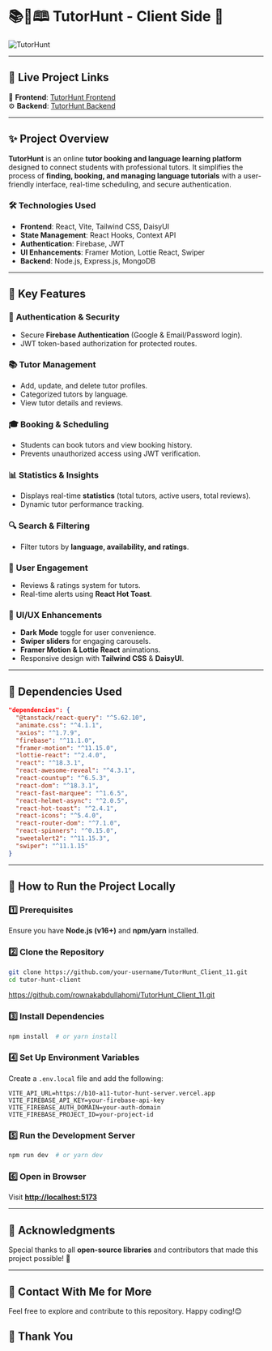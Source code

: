 
# 📚📝🕮 TutorHunt - Client Side 🚀  

![TutorHunt](https://i.ibb.co.com/bjKXxKvp/Screenshot-1.png) 

---

## 🔗 Live Project Links  

🎨 **Frontend**: [TutorHunt Frontend](https://tutor-hunt-b92c2.web.app)  
⚙️ **Backend**: [TutorHunt Backend](https://b10-a11-tutor-hunt-server.vercel.app)  

---

## ✨ Project Overview  

**TutorHunt** is an online **tutor booking and language learning platform** designed to connect students with professional tutors. It simplifies the process of **finding, booking, and managing language tutorials** with a user-friendly interface, real-time scheduling, and secure authentication.  

### 🛠️ Technologies Used  
- **Frontend**: React, Vite, Tailwind CSS, DaisyUI  
- **State Management**: React Hooks, Context API  
- **Authentication**: Firebase, JWT  
- **UI Enhancements**: Framer Motion, Lottie React, Swiper  
- **Backend**: Node.js, Express.js, MongoDB  

---

## 🌟 Key Features  

### 🔑 **Authentication & Security**  
- Secure **Firebase Authentication** (Google & Email/Password login).  
- JWT token-based authorization for protected routes.    

### 📚 **Tutor Management**  
- Add, update, and delete tutor profiles.  
- Categorized tutors by language.  
- View tutor details and reviews.  

### 🎓 **Booking & Scheduling**  
- Students can book tutors and view booking history.  
- Prevents unauthorized access using JWT verification.  

### 📊 **Statistics & Insights**  
- Displays real-time **statistics** (total tutors, active users, total reviews).  
- Dynamic tutor performance tracking.  

### 🔍 **Search & Filtering**  
- Filter tutors by **language, availability, and ratings**.  

### 💬 **User Engagement**  
- Reviews & ratings system for tutors.  
- Real-time alerts using **React Hot Toast**.  

### 🎨 **UI/UX Enhancements**  
- **Dark Mode** toggle for user convenience.  
- **Swiper sliders** for engaging carousels.  
- **Framer Motion & Lottie React** animations.  
- Responsive design with **Tailwind CSS** & **DaisyUI**.  

---

## 📜 Dependencies Used  

```json
"dependencies": {
  "@tanstack/react-query": "^5.62.10",
  "animate.css": "^4.1.1",
  "axios": "^1.7.9",
  "firebase": "^11.1.0",
  "framer-motion": "^11.15.0",
  "lottie-react": "^2.4.0",
  "react": "^18.3.1",
  "react-awesome-reveal": "^4.3.1",
  "react-countup": "^6.5.3",
  "react-dom": "^18.3.1",
  "react-fast-marquee": "^1.6.5",
  "react-helmet-async": "^2.0.5",
  "react-hot-toast": "^2.4.1",
  "react-icons": "^5.4.0",
  "react-router-dom": "^7.1.0",
  "react-spinners": "^0.15.0",
  "sweetalert2": "^11.15.3",
  "swiper": "^11.1.15"
}
```

---

## 🚀 How to Run the Project Locally  

### 1️⃣ Prerequisites  
Ensure you have **Node.js (v16+)** and **npm/yarn** installed.  

### 2️⃣ Clone the Repository  
```sh
git clone https://github.com/your-username/TutorHunt_Client_11.git
cd tutor-hunt-client
```
https://github.com/rownakabdullahomi/TutorHunt_Client_11.git
### 3️⃣ Install Dependencies  
```sh
npm install  # or yarn install
```

### 4️⃣ Set Up Environment Variables  
Create a `.env.local` file and add the following:  

```env
VITE_API_URL=https://b10-a11-tutor-hunt-server.vercel.app
VITE_FIREBASE_API_KEY=your-firebase-api-key
VITE_FIREBASE_AUTH_DOMAIN=your-auth-domain
VITE_FIREBASE_PROJECT_ID=your-project-id
```

### 5️⃣ Run the Development Server  
```sh
npm run dev  # or yarn dev
```

### 6️⃣ Open in Browser  
Visit **[http://localhost:5173](http://localhost:5173)**  

---

## 🙌 Acknowledgments  

Special thanks to all **open-source libraries** and contributors that made this project possible! 💜  

---

## 📧 Contact With Me for More

Feel free to explore and contribute to this repository. Happy coding!😊

## 🤝 Thank You

